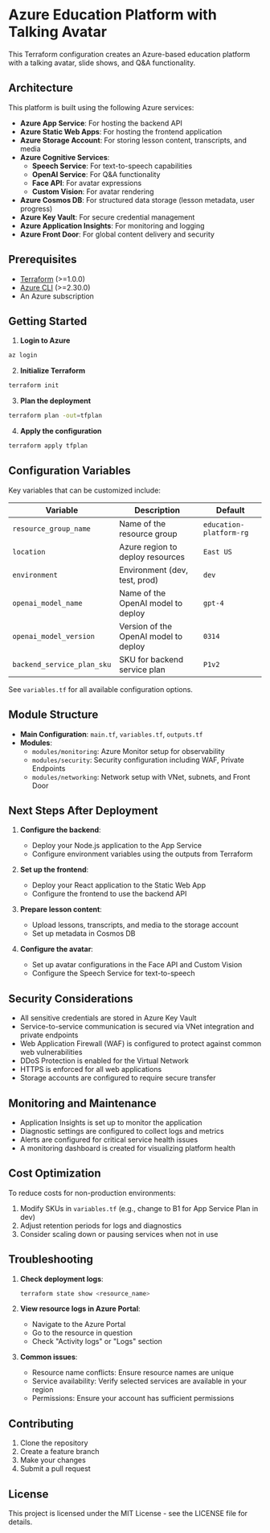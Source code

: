 # Azure Education Platform with Talking Avatar

This Terraform configuration creates an Azure-based education platform with a talking avatar, slide shows, and Q&A functionality.

## Architecture

This platform is built using the following Azure services:

- **Azure App Service**: For hosting the backend API
- **Azure Static Web Apps**: For hosting the frontend application
- **Azure Storage Account**: For storing lesson content, transcripts, and media
- **Azure Cognitive Services**:
  - **Speech Service**: For text-to-speech capabilities
  - **OpenAI Service**: For Q&A functionality
  - **Face API**: For avatar expressions
  - **Custom Vision**: For avatar rendering
- **Azure Cosmos DB**: For structured data storage (lesson metadata, user progress)
- **Azure Key Vault**: For secure credential management
- **Azure Application Insights**: For monitoring and logging
- **Azure Front Door**: For global content delivery and security

## Prerequisites

- [Terraform](https://www.terraform.io/downloads.html) (>=1.0.0)
- [Azure CLI](https://docs.microsoft.com/en-us/cli/azure/install-azure-cli) (>=2.30.0)
- An Azure subscription

## Getting Started

1. **Login to Azure**

```bash
az login
```

2. **Initialize Terraform**

```bash
terraform init
```

3. **Plan the deployment**

```bash
terraform plan -out=tfplan
```

4. **Apply the configuration**

```bash
terraform apply tfplan
```

## Configuration Variables

Key variables that can be customized include:

| Variable | Description | Default |
|----------|-------------|---------|
| `resource_group_name` | Name of the resource group | `education-platform-rg` |
| `location` | Azure region to deploy resources | `East US` |
| `environment` | Environment (dev, test, prod) | `dev` |
| `openai_model_name` | Name of the OpenAI model to deploy | `gpt-4` |
| `openai_model_version` | Version of the OpenAI model to deploy | `0314` |
| `backend_service_plan_sku` | SKU for backend service plan | `P1v2` |

See `variables.tf` for all available configuration options.

## Module Structure

- **Main Configuration**: `main.tf`, `variables.tf`, `outputs.tf`
- **Modules**:
  - `modules/monitoring`: Azure Monitor setup for observability
  - `modules/security`: Security configuration including WAF, Private Endpoints
  - `modules/networking`: Network setup with VNet, subnets, and Front Door

## Next Steps After Deployment

1. **Configure the backend**:
   - Deploy your Node.js application to the App Service
   - Configure environment variables using the outputs from Terraform

2. **Set up the frontend**:
   - Deploy your React application to the Static Web App
   - Configure the frontend to use the backend API

3. **Prepare lesson content**:
   - Upload lessons, transcripts, and media to the storage account
   - Set up metadata in Cosmos DB

4. **Configure the avatar**:
   - Set up avatar configurations in the Face API and Custom Vision
   - Configure the Speech Service for text-to-speech

## Security Considerations

- All sensitive credentials are stored in Azure Key Vault
- Service-to-service communication is secured via VNet integration and private endpoints
- Web Application Firewall (WAF) is configured to protect against common web vulnerabilities
- DDoS Protection is enabled for the Virtual Network
- HTTPS is enforced for all web applications
- Storage accounts are configured to require secure transfer

## Monitoring and Maintenance

- Application Insights is set up to monitor the application
- Diagnostic settings are configured to collect logs and metrics
- Alerts are configured for critical service health issues
- A monitoring dashboard is created for visualizing platform health

## Cost Optimization

To reduce costs for non-production environments:

1. Modify SKUs in `variables.tf` (e.g., change to B1 for App Service Plan in dev)
2. Adjust retention periods for logs and diagnostics
3. Consider scaling down or pausing services when not in use

## Troubleshooting

1. **Check deployment logs**:
   ```bash
   terraform state show <resource_name>
   ```

2. **View resource logs in Azure Portal**:
   - Navigate to the Azure Portal
   - Go to the resource in question
   - Check "Activity logs" or "Logs" section

3. **Common issues**:
   - Resource name conflicts: Ensure resource names are unique
   - Service availability: Verify selected services are available in your region
   - Permissions: Ensure your account has sufficient permissions

## Contributing

1. Clone the repository
2. Create a feature branch
3. Make your changes
4. Submit a pull request

## License

This project is licensed under the MIT License - see the LICENSE file for details.